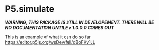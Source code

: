 # P5.simulate

***WARNING, THIS PACKAGE IS STILL IN DEVELOPEMENT. THERE WILL BE NO DOCUMENTATION UNTILE v 1.0.0.0 COMES OUT***

This is an example of what it can do so far:
https://editor.p5js.org/wsDev/full/dBoFKv1JL
